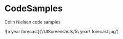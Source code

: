 # CodeSamples
Colin Nielsen code samples

![5 year forecast]('/UIScreenshots/5\ year\ forecast.jpg') 
